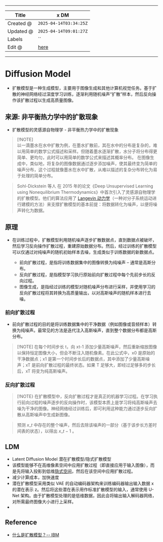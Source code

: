 -----

| Title     | x DM                                                  |
| --------- | ----------------------------------------------------- |
| Created @ | `2025-04-14T03:34:25Z`                                |
| Updated @ | `2025-04-14T09:01:27Z`                                |
| Labels    | \`\`                                                  |
| Edit @    | [here](https://github.com/junxnone/aiwiki/issues/512) |

-----

# Diffusion Model

  - 扩散模型是一种生成模型，主要用于图像生成和其他计算机视觉任务。基于扩散的神经网络经过深度学习训练，逐渐利用随机噪声“扩散”样本，然后反向操作该扩散过程以生成高质量图像。

## 来源: 非平衡热力学中的扩散现象

  - 扩散模型的灵感源自物理学 - 非平衡热力学中的扩散现象

> \[\!NOTE\]  
> 以一滴墨水在水中扩散为例，在墨水扩散前，其在水中的分布是复杂的，难以用简单的数学公式描述和采样。但随着墨水逐渐扩散，水分子将分布得更简单、更均匀，此时可以用简单的数学公式来描述其概率分布。
> 在图像生成中，类似地，将复杂的图像数据通过逐步添加噪声，使其最终变为简单的噪声分布，这个过程就像墨水在水中扩散，从难以描述的复杂分布转化为易于处理的简单分布。

> Sohl-Dickstein 等人 在 2015 年的论文《Deep Unsupervised Learning using
> Nonequilibrium Thermodynamics》中首次引入了灵感源自物理学的扩散模型。他们的算法应用了 [Langevin
> 动力学](https://en.wikipedia.org/wiki/Langevin_dynamics)（一种对分子系统运动进行建模的方法）来支撑扩散模型的基本前提：将数据转化为噪声，以便将噪声转化为数据。

## 原理

  - 在训练过程中，扩散模型利用随机噪声逐步扩散数据点，直到数据点被破坏，然后学习反向操作扩散过程，重建原始数据分布。然后，经过训练的扩散模型可以仅通过对纯噪声的随机初始样本去噪，生成类似于训练数据的新数据点。
    
      - 前向扩散过程，是指将训练数据集中的图像转换为纯噪声 – 通常是高斯分布。
      - 反向扩散过程，是指模型学习执行原始前向扩散过程中每个先前步长的反向过程。
      - 图像生成，是指经过训练的模型对随机噪声分布进行采样，并使用学习的反向扩散过程将其转换为高质量输出，以对高斯噪声的随机样本进行去噪。

### 前向扩散过程

  - 前向扩散过程的目的是将训练数据集中的干净数据（例如图像或音频样本）转换为纯噪声。最常见的方法是迭代注入高斯噪声，直到整个数据分布都是高斯分布。

> \[\!NOTE\] 在每个时间步长 t，向 xt-1
> 添加少量高斯噪声，然后重新缩放图像以保持恒定图像大小，但会不断注入随机像素。在此公式中，x0
> 是原始的干净数据点；x1 是第一个时间步长后的数据点，其中添加了少量高斯噪声；xT 是前向扩散过程的最终状态。如果 T
> 足够大，即经过足够多的步长后，xT 将变为纯高斯噪声。

### 反向扩散过程

> \[\!NOTE}
> 在扩散模型中，反向扩散过程才是真正的机器学习过程。在学习执行前向过程的噪声逐步的反向操作时，该模型本质上是学习将纯高斯噪声去噪为干净的图像。神经网络经过训练后，即可利用这种能力通过逐步反向扩散从高斯噪声中生成新图像。

> 预测 $x\_t$ 中存在的整个噪声，然后去除该噪声的一部分（基于该步长方差时间表的状态），以得出 $x\_{t-1}$ 。

## LDM

  - Latent Diffusion Model 潜在扩散模型/隐式扩散模型
  - 该模型能够不在高维像素空间中应用扩散过程（即直接应用于输入图像），而是先将输入投影到低维[隐式空间](https://www.ibm.com/cn-zh/think/topics/variational-autoencoder)，然后在该空间中应用扩散过程。
  - 减少计算成本，加快速度
  - 潜在扩散模型采用类似 VAE 的自动编码器架构来训练编码器输出输入数据 x 的潜在表示
    z。然后将这些潜在表示用作标准扩散模型的输入，通常使用
    U-Net 架构。由于扩散模型处理的是低维数据，因此会将输出输入解码器网络，对所需最终图像大小进行上采样。
  - 
## Reference

  - [什么是扩散模型？--
    IBM](https://www.ibm.com/cn-zh/think/topics/diffusion-models)
